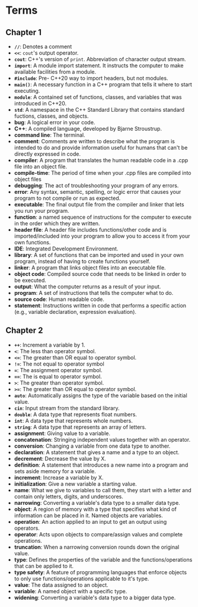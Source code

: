 # Terms

## Chapter 1

- **`//`**: Denotes a comment
- **`<<`**: `cout`'s output operator.
- **`cout`**: C++'s version of `print`. Abbreviation of character output stream.
- **`import`**: A module import statement. It instructs the computer to make available facilities from a module.
- **`#include`**:  Pre- C++20 way to import headers, but not modules.
- **`main()`**: A necessary function in a C++ program that tells it where to start executing.
- **`module`**: A contained set of functions, classes, and variables that was introduced in C++20.
- **`std`**: A namespace in the C++ Standard Library that contains standard fuctions, classes, and objects.
- **bug**: A logical error in your code.
- **C++**: A compiled language, developed by Bjarne Stroustrup.
- **command line**: The terminal.
- **comment**: Comments are written to describe what the program is intended to do and provide information useful for humans that can't be directly expressed in code.
- **compiler**: A program that translates the human readable code in a .cpp file into an object file.
- **compile-time**: The period of time when your .cpp files are compiled into object files
- **debugging**: The act of troubleshooting your program of any errors.
- **error**: Any syntax, semantic, spelling, or logic error that causes your program to not compile or run as expected.
- **executable**: The final output file from the compiler and linker that lets you run your program.
- **function**: a named sequence of instructions for the computer to execute in the order which they are written.
- **header file**: A header file includes functions/other code and is imported/included into your program to allow you to access it from your own functions.
- **IDE**: Integrated Development Environment.
- **library**:  A set of functions that can be imported and used in your own program, instead of having to create functions yourself.
- **linker**: A program that links object files into an executable file.
- **object code**: Compiled source code that needs to be linked in order to be executed.
- **output**: What the computer returns as a result of your input.
- **program**: A set of instructions that tells the computer what to do.
- **source code**: Human readable code.
- **statement**: Instructions written in code that performs a specific action (e.g., variable declaration, expression evaluation).


## Chapter 2

- **`++`**: Increment a variable by 1.
- **`<`**: The less than operator symbol.
- **`<=`**: The greater than OR equal to operator symbol.
- **`!=`**: The not equal to operator symbol
- **`=`**: The assignment operator symbol.
- **`==`**: The is equal to operator symbol.
- **`>`**: The greater than operator symbol.
- **`>=`**: The greater than OR equal to operator symbol.
- **`auto`**: Automatically assigns the type of the variable based on the initial value.
- **`cin`**: Input stream from the standard library.
- **`double`**: A data type that represents float numbers.
- **`int`**: A data type that represents whole numbers.
- **`string`**: A data type that represents an array of letters.
- **assignment**: Giving value to a variable.
- **concatenation**: Stringing independent values together with an operator.
- **conversion**: Changing a variable from one data type to another.
- **declaration**: A statement that gives a name and a type to an object.
- **decrement**: Decrease the value by X.
- **definition**: A statement that introduces a new name into a program and sets aside memory for a variable.
- **increment**: Increase a variable by X.
- **initialization**: Give a new variable a starting value.
- **name**: What we give to variables to call them, they start with a letter and contain only letters, digits, and underscores.
- **narrowing**: Converting a variable's data type to a smaller data type.
- **object**: A region of memory with a type that specifies what kind of information can be placed in it. Named objects are variables.
- **operation**: An action applied to an input to get an output using operators.
- **operator**: Acts upon objects to compare/assign values and complete operations.
- **truncation**: When a narrowing conversion rounds down the original value.
- **type**: Defines the properties of the variable and the functions/operations that can be applied to it.
- **type safety**: A feature of programming languages that enforce objects to only use functions/operations applicable to it's type.
- **value**: The data assigned to an object.
- **variable**: A named object with a specific type.
- **widening**: Converting a variable's data type to a bigger data type.